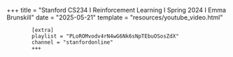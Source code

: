 +++
            title = "Stanford CS234 I Reinforcement Learning I Spring 2024 I Emma Brunskill"
            date = "2025-05-21"
            template = "resources/youtube_video.html"

            [extra]
            playlist = "PLoROMvodv4rN4wG6Nk6sNpTEbuOSosZdX"
            channel = "stanfordonline"
            +++
            